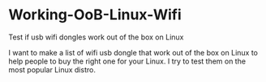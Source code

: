 # Working-OoB-Linux-Wifi
Test if usb wifi dongles work out of the box on Linux

I want to make a list of wifi usb dongle that work out of the box on Linux to help people to buy the right one for your Linux. 
I try to test them on the most popular Linux distro.
